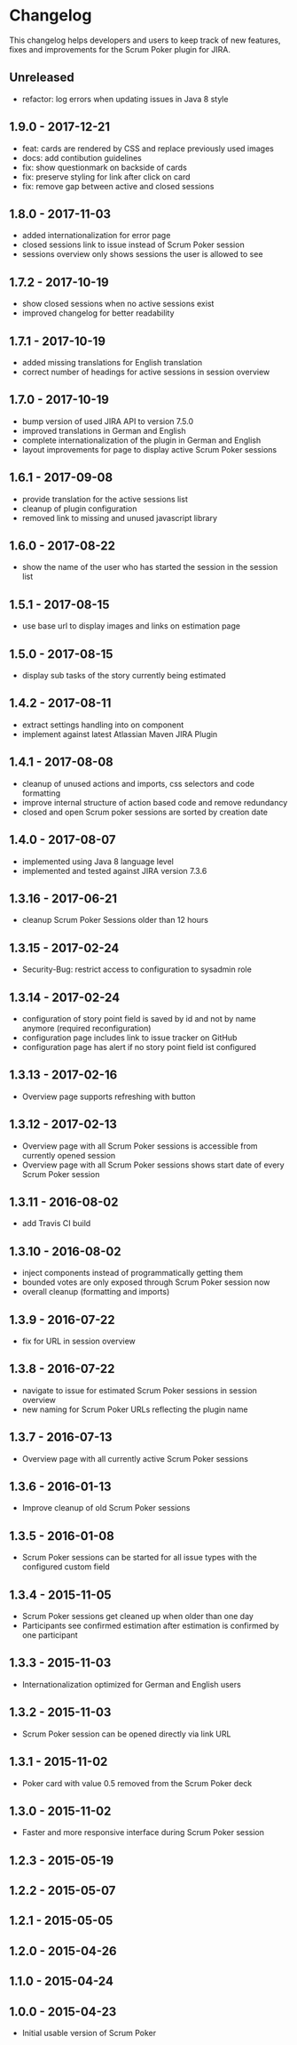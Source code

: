# Changelog

This changelog helps developers and users to keep track of new features, fixes and improvements for the Scrum Poker plugin for JIRA.

## Unreleased

* refactor: log errors when updating issues in Java 8 style

## 1.9.0 - 2017-12-21

* feat: cards are rendered by CSS and replace previously used images
* docs: add contibution guidelines
* fix: show questionmark on backside of cards
* fix: preserve styling for link after click on card
* fix: remove gap between active and closed sessions 

## 1.8.0 - 2017-11-03

* added internationalization for error page
* closed sessions link to issue instead of Scrum Poker session
* sessions overview only shows sessions the user is allowed to see

## 1.7.2 - 2017-10-19

* show closed sessions when no active sessions exist
* improved changelog for better readability

## 1.7.1 - 2017-10-19

* added missing translations for English translation
* correct number of headings for active sessions in session overview

## 1.7.0 - 2017-10-19

* bump version of used JIRA API to version 7.5.0
* improved translations in German and English
* complete internationalization of the plugin in German and English
* layout improvements for page to display active Scrum Poker sessions

## 1.6.1 - 2017-09-08

* provide translation for the active sessions list
* cleanup of plugin configuration
* removed link to missing and unused javascript library

## 1.6.0 - 2017-08-22

* show the name of the user who has started the session in the session list

## 1.5.1 - 2017-08-15

* use base url to display images and links on estimation page

## 1.5.0 - 2017-08-15

* display sub tasks of the story currently being estimated

## 1.4.2 - 2017-08-11

* extract settings handling into on component
* implement against latest Atlassian Maven JIRA Plugin

## 1.4.1 - 2017-08-08

* cleanup of unused actions and imports, css selectors and code formatting
* improve internal structure of action based code and remove redundancy
* closed and open Scrum poker sessions are sorted by creation date

## 1.4.0 - 2017-08-07

* implemented using Java 8 language level
* implemented and tested against JIRA version 7.3.6

## 1.3.16 - 2017-06-21

* cleanup Scrum Poker Sessions older than 12 hours

## 1.3.15 - 2017-02-24

* Security-Bug: restrict access to configuration to sysadmin role

## 1.3.14 - 2017-02-24

* configuration of story point field is saved by id and not by name anymore (required reconfiguration)
* configuration page includes link to issue tracker on GitHub
* configuration page has alert if no story point field ist configured

## 1.3.13 - 2017-02-16

* Overview page supports refreshing with button

## 1.3.12 - 2017-02-13

* Overview page with all Scrum Poker sessions is accessible from currently opened session
* Overview page with all Scrum Poker sessions shows start date of every Scrum Poker session

## 1.3.11 - 2016-08-02

* add Travis CI build

## 1.3.10 - 2016-08-02

* inject components instead of programmatically getting them
* bounded votes are only exposed through Scrum Poker session now
* overall cleanup (formatting and imports)

## 1.3.9 - 2016-07-22

* fix for URL in session overview

## 1.3.8 - 2016-07-22

* navigate to issue for estimated Scrum Poker sessions in session overview
* new naming for Scrum Poker URLs reflecting the plugin name

## 1.3.7 - 2016-07-13

* Overview page with all currently active Scrum Poker sessions

## 1.3.6 - 2016-01-13

* Improve cleanup of old Scrum Poker sessions

## 1.3.5 - 2016-01-08

* Scrum Poker sessions can be started for all issue types with the configured custom field

## 1.3.4 - 2015-11-05

* Scrum Poker sessions get cleaned up when older than one day
* Participants see confirmed estimation after estimation is confirmed by one participant

## 1.3.3 - 2015-11-03

* Internationalization optimized for German and English users

## 1.3.2 - 2015-11-03

* Scrum Poker session can be opened directly via link URL

## 1.3.1 - 2015-11-02

* Poker card with value 0.5 removed from the Scrum Poker deck

## 1.3.0 - 2015-11-02

* Faster and more responsive interface during Scrum Poker session

## 1.2.3 - 2015-05-19

## 1.2.2 - 2015-05-07

## 1.2.1 - 2015-05-05

## 1.2.0 - 2015-04-26

## 1.1.0 - 2015-04-24

## 1.0.0 - 2015-04-23

* Initial usable version of Scrum Poker
